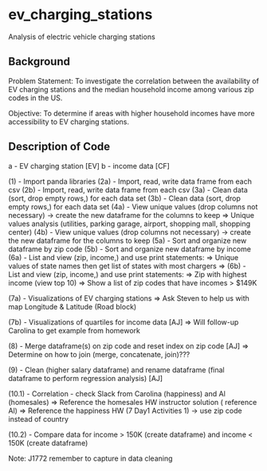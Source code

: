 # ev_charging_stations
Analysis of electric vehicle charging stations

## Background

Problem Statement: To investigate the correlation between the availability of EV charging stations and the median household income among various zip codes in the US.

Objective: To determine if areas with higher household incomes have more accessibility to EV charging stations.

## Description of Code
a - EV charging station [EV]
b - income data [CF]

(1) - Import panda libraries
(2a) - Import, read, write data frame from each csv
(2b) - Import, read, write data frame from each csv
(3a) - Clean data (sort, drop empty rows,) for each data set
(3b) - Clean data (sort, drop empty rows,) for each data set
(4a) - View unique values (drop columns not necessary) -> create the new dataframe for the columns to keep
    => Unique values analysis (utilities, parking garage, airport, shopping mall, shopping center)
(4b) - View unique values (drop columns not necessary) -> create the new dataframe for the columns to keep
(5a) - Sort and organize new dataframe by zip code
(5b) - Sort and organize new dataframe by income
(6a) - List and view (zip, income,) and use print statements:
    => Unique values of state names then get list of states with most chargers
    => 
(6b) - List and view (zip, income,) and use print statements:
    => Zip with highest income (view top 10)
    => Show a list of zip codes that have incomes > $149K
     
(7a) - Visualizations of EV charging stations
    => Ask Steven to help us with map Longitude & Latitude (Road block)
    
(7b) - Visualizations of quartiles for income data [AJ] 
    => Will follow-up Carolina to get example from homework

(8) - Merge dataframe(s) on zip code and reset index on zip code [AJ]
    => Determine on how to join (merge, concatenate, join)???
    
(9) - Clean (higher salary dataframe) and rename dataframe (final dataframe to perform regression analysis) [AJ]

(10.1) - Correlation - check Slack from Carolina (happiness) and Al (homesales)
    =>  Reference the homesales HW instructor solution ( reference Al)
    =>  Reference the happiness HW (7 Day1 Activities 1) -> use zip code instead of country
    
(10.2) - Compare data for income > 150K (create dataframe) and income < 150K (create dataframe)

    





Note:  J1772 remember to capture in data cleaning
